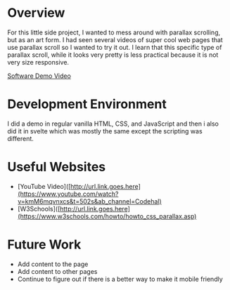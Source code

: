 # Overview

For this little side project, I wanted to mess around with parallax scrolling, but as an art form. I had seen several videos of super cool web pages that use parallax scroll so I wanted to try it out. I learn that this specific type of parallax scroll, while it looks very pretty is less practical because it is not very size responsive.

[Software Demo Video](http://youtube.link.goes.here)

# Development Environment

I did a demo in regular vanilla HTML, CSS, and JavaScript and then i also did it in svelte which was mostly the same except the scripting was different.

# Useful Websites

- [YouTube Video]([http://url.link.goes.here](https://www.youtube.com/watch?v=kmM6mqvnxcs&t=502s&ab_channel=Codehal)
- [W3Schools]([http://url.link.goes.here](https://www.w3schools.com/howto/howto_css_parallax.asp)

# Future Work

- Add content to the page
- Add content to other pages
- Continue to figure out if there is a better way to make it mobile friendly
